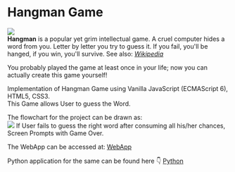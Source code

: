 # Hangman Game
<html>
        <div><img src="https://upload.wikimedia.org/wikipedia/commons/thumb/f/f4/Hangman_game.jpg/220px-Hangman_game.jpg"><br>
          <strong>Hangman</strong> is a popular yet grim intellectual game. A cruel computer hides a word from you. Letter by letter you try to guess it. If you fail, you'll be              hanged, if you win, you'll survive. See also: <em><a href="https://en.wikipedia.org/wiki/Hangman_(game)">Wikipedia</a></em></br>
        <p>You probably played the game at least once in your life; now you can actually create this game yourself!</p></div>
       <div>
Implementation of Hangman Game using Vanilla JavaScript (ECMAScript 6), HTML5, CSS3.
<br>
This Game allows User to guess the Word.
<br>

The flowchart for the project can be drawn as:
<br>
<img src = "https://github.com/iamrohitagg/hangman_game/blob/master/flowChart.png"></img>
If User fails to guess the right word after consuming all his/her chances, Screen Prompts with Game Over.

The WebApp can be accessed at: <a href="https://iamrohitagg.github.io/hangman_game/index.html">WebApp</a>




Python application for the same can be found here 👇
<a href="https://github.com/devb113/H-A-N-G-M-A-N">Python</a>

